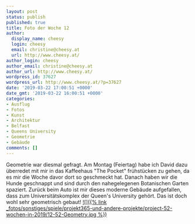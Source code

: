 ```yaml
---
layout: post
status: publish
published: true
title: Foto der Woche 12
author:
  display_name: cheesy
  login: cheesy
  email: christine@cheesy.at
  url: http://www.cheesy.at/
author_login: cheesy
author_email: christine@cheesy.at
author_url: http://www.cheesy.at/
wordpress_id: 37627
wordpress_url: http://www.cheesy.at/?p=37627
date: '2019-03-22 17:00:51 +0000'
date_gmt: '2019-03-22 16:00:51 +0000'
categories:
- Ausflug
- Fotos
- Kunst
- Architektur
- Belfast
- Queens University
- Geometrie
- Gebäude
comments: []
---
```

Geometrie war diesmal gefragt. Am Montag (Feiertag) habe ich David dazu überredet mit mir in das Kaffeehaus "The Pocket" frühstücken zu gehen, da es mir die Woche davor dort so geschmeckt hat. Danach haben wir die Hunde geschnappt und sind durch den nahegelegenen Botanischen Garten spaziert. Zurück beim Auto ist mir dieses moderne Gebäude aufgefallen, dass zum Universitätskomplex der Queen's University gehört. Das ist doch wohl sehr geometrisch gebaut!
[![]({% link _fotos/sonstiges/spiele/projekt365-und-andere-projekte/project-52-wochen-in-2019/12-52-Geometry.jpg %})](http://www.cheesy.at/fotos/spiele/projekt365-und-andere-projekte/project-52-wochen-in-2019/)
